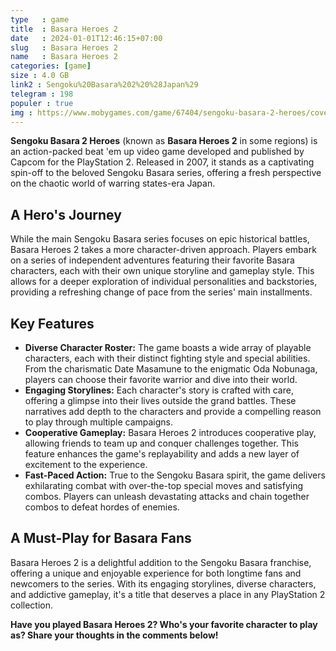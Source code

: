 ```yaml
---
type   : game
title  : Basara Heroes 2
date   : 2024-01-01T12:46:15+07:00
slug   : Basara Heroes 2
name   : Basara Heroes 2
categories: [game]
size : 4.0 GB
link2 : Sengoku%20Basara%202%20%28Japan%29
telegram : 198
populer : true
img : https://www.mobygames.com/game/67404/sengoku-basara-2-heroes/cover/group-107116/cover-288151/
---
```



**Sengoku Basara 2 Heroes** (known as **Basara Heroes 2** in some regions) is an action-packed beat 'em up video game developed and published by Capcom for the PlayStation 2. Released in 2007, it stands as a captivating spin-off to the beloved Sengoku Basara series, offering a fresh perspective on the chaotic world of warring states-era Japan.

## A Hero's Journey

While the main Sengoku Basara series focuses on epic historical battles, Basara Heroes 2 takes a more character-driven approach. Players embark on a series of independent adventures featuring their favorite Basara characters, each with their own unique storyline and gameplay style. This allows for a deeper exploration of individual personalities and backstories, providing a refreshing change of pace from the series' main installments.

## Key Features

* **Diverse Character Roster:** The game boasts a wide array of playable characters, each with their distinct fighting style and special abilities. From the charismatic Date Masamune to the enigmatic Oda Nobunaga, players can choose their favorite warrior and dive into their world.
* **Engaging Storylines:** Each character's story is crafted with care, offering a glimpse into their lives outside the grand battles. These narratives add depth to the characters and provide a compelling reason to play through multiple campaigns.
* **Cooperative Gameplay:** Basara Heroes 2 introduces cooperative play, allowing friends to team up and conquer challenges together. This feature enhances the game's replayability and adds a new layer of excitement to the experience.
* **Fast-Paced Action:** True to the Sengoku Basara spirit, the game delivers exhilarating combat with over-the-top special moves and satisfying combos. Players can unleash devastating attacks and chain together combos to defeat hordes of enemies.

## A Must-Play for Basara Fans

Basara Heroes 2 is a delightful addition to the Sengoku Basara franchise, offering a unique and enjoyable experience for both longtime fans and newcomers to the series. With its engaging storylines, diverse characters, and addictive gameplay, it's a title that deserves a place in any PlayStation 2 collection.

**Have you played Basara Heroes 2? Who's your favorite character to play as? Share your thoughts in the comments below!**

